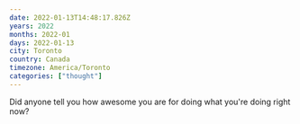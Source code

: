 ```yaml
---
date: 2022-01-13T14:48:17.826Z
years: 2022
months: 2022-01
days: 2022-01-13
city: Toronto
country: Canada
timezone: America/Toronto
categories: ["thought"]
---
```

Did anyone tell you how awesome you are for doing what you're doing right now?
